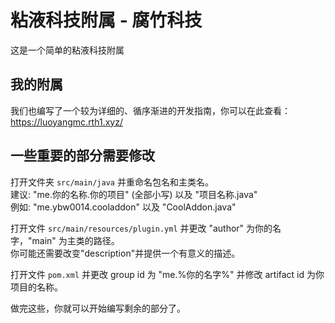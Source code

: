 # 粘液科技附属 - 腐竹科技
这是一个简单的粘液科技附属

## 我的附属 
我们也编写了一个较为详细的、循序渐进的开发指南，你可以在此查看：  
https://luoyangmc.rth1.xyz/

## 一些重要的部分需要修改
打开文件夹 `src/main/java` 并重命名包名和主类名。  
建议: "me.你的名称.你的项目" (全部小写) 以及 "项目名称.java"  
例如: "me.ybw0014.cooladdon" 以及 "CoolAddon.java"

打开文件 `src/main/resources/plugin.yml` 并更改 "author" 为你的名字，"main" 为主类的路径。  
你可能还需要改变"description"并提供一个有意义的描述。

打开文件 `pom.xml` 并更改 group id 为 "me.%你的名字%" 并修改 artifact id 为你项目的名称。

做完这些，你就可以开始编写剩余的部分了。
